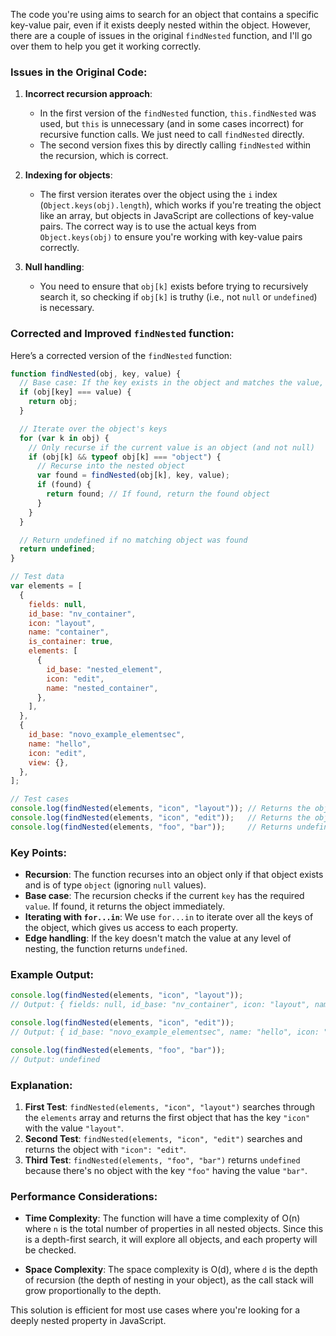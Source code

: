The code you're using aims to search for an object that contains a specific key-value pair, even if it exists deeply nested within the object. However, there are a couple of issues in the original `findNested` function, and I'll go over them to help you get it working correctly.

### Issues in the Original Code:

1. **Incorrect recursion approach**: 
   - In the first version of the `findNested` function, `this.findNested` was used, but `this` is unnecessary (and in some cases incorrect) for recursive function calls. We just need to call `findNested` directly.
   - The second version fixes this by directly calling `findNested` within the recursion, which is correct.

2. **Indexing for objects**: 
   - The first version iterates over the object using the `i` index (`Object.keys(obj).length`), which works if you're treating the object like an array, but objects in JavaScript are collections of key-value pairs. The correct way is to use the actual keys from `Object.keys(obj)` to ensure you're working with key-value pairs correctly.

3. **Null handling**:
   - You need to ensure that `obj[k]` exists before trying to recursively search it, so checking if `obj[k]` is truthy (i.e., not `null` or `undefined`) is necessary.

### Corrected and Improved `findNested` function:

Here’s a corrected version of the `findNested` function:

```js
function findNested(obj, key, value) {
  // Base case: If the key exists in the object and matches the value, return the object
  if (obj[key] === value) {
    return obj;
  }

  // Iterate over the object's keys
  for (var k in obj) {
    // Only recurse if the current value is an object (and not null)
    if (obj[k] && typeof obj[k] === "object") {
      // Recurse into the nested object
      var found = findNested(obj[k], key, value);
      if (found) {
        return found; // If found, return the found object
      }
    }
  }

  // Return undefined if no matching object was found
  return undefined;
}

// Test data
var elements = [
  {
    fields: null,
    id_base: "nv_container",
    icon: "layout",
    name: "container",
    is_container: true,
    elements: [
      {
        id_base: "nested_element",
        icon: "edit",
        name: "nested_container",
      },
    ],
  },
  {
    id_base: "novo_example_elementsec",
    name: "hello",
    icon: "edit",
    view: {},
  },
];

// Test cases
console.log(findNested(elements, "icon", "layout")); // Returns the object with "icon": "layout"
console.log(findNested(elements, "icon", "edit"));   // Returns the object with "icon": "edit"
console.log(findNested(elements, "foo", "bar"));     // Returns undefined (not found)
```

### Key Points:
- **Recursion**: The function recurses into an object only if that object exists and is of type `object` (ignoring `null` values).
- **Base case**: The recursion checks if the current `key` has the required `value`. If found, it returns the object immediately.
- **Iterating with `for...in`**: We use `for...in` to iterate over all the keys of the object, which gives us access to each property.
- **Edge handling**: If the key doesn't match the value at any level of nesting, the function returns `undefined`.

### Example Output:

```js
console.log(findNested(elements, "icon", "layout"));
// Output: { fields: null, id_base: "nv_container", icon: "layout", name: "container", is_container: true, elements: [...] }

console.log(findNested(elements, "icon", "edit"));
// Output: { id_base: "novo_example_elementsec", name: "hello", icon: "edit", view: {} }

console.log(findNested(elements, "foo", "bar"));
// Output: undefined
```

### Explanation:

1. **First Test**: `findNested(elements, "icon", "layout")` searches through the `elements` array and returns the first object that has the key `"icon"` with the value `"layout"`.
2. **Second Test**: `findNested(elements, "icon", "edit")` searches and returns the object with `"icon": "edit"`.
3. **Third Test**: `findNested(elements, "foo", "bar")` returns `undefined` because there's no object with the key `"foo"` having the value `"bar"`.

### Performance Considerations:

- **Time Complexity**: The function will have a time complexity of O(n) where `n` is the total number of properties in all nested objects. Since this is a depth-first search, it will explore all objects, and each property will be checked.
  
- **Space Complexity**: The space complexity is O(d), where `d` is the depth of recursion (the depth of nesting in your object), as the call stack will grow proportionally to the depth.

This solution is efficient for most use cases where you're looking for a deeply nested property in JavaScript.